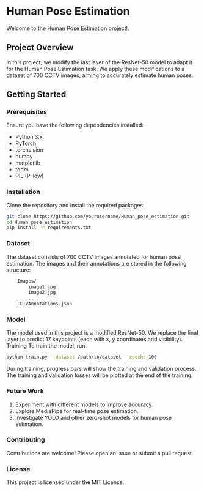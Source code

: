 # Human Pose Estimation

Welcome to the Human Pose Estimation project!.

## Project Overview

In this project, we modify the last layer of the ResNet-50 model to adapt it for the Human Pose Estimation task. We apply these modifications to a dataset of 700 CCTV images, aiming to accurately estimate human poses.

## Getting Started

### Prerequisites

Ensure you have the following dependencies installed:
* Python 3.x
* PyTorch
* torchvision
* numpy
* matplotlib
* tqdm
* PIL (Pillow)

### Installation

Clone the repository and install the required packages:

```bash
git clone https://github.com/yourusername/Human_pose_estimation.git
cd Human_pose_estimation
pip install -r requirements.txt

```

### Dataset
The dataset consists of 700 CCTV images annotated for human pose estimation. The images and their annotations are stored in the following structure:

``` bash /path/to/dataset/
    Images/
        image1.jpg
        image2.jpg
        ...
    CCTVAnnotations.json
```

### Model
The model used in this project is a modified ResNet-50. We replace the final layer to predict 17 keypoints (each with x, y coordinates and visibility).
Training
To train the model, run:

``` bash
python train.py --dataset /path/to/dataset --epochs 100

```

During training, progress bars will show the training and validation process. The training and validation losses will be plotted at the end of the training.
 ### Future Work

1. Experiment with different models to improve accuracy.
2. Explore MediaPipe for real-time pose estimation.
3. Investigate YOLO and other zero-shot models for human pose estimation.


### Contributing
Contributions are welcome! Please open an issue or submit a pull request.
### License
This project is licensed under the MIT License.

